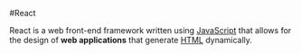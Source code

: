 #React 



React is a web front-end framework written using [JavaScript](/wiki/JavaScript) that allows for the design of **web applications** that generate [HTML](/wiki/HTML) dynamically.